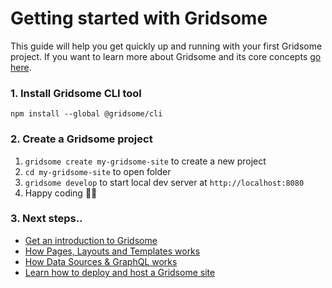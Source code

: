 # Getting started with Gridsome
This guide will help you get quickly up and running with your first Gridsome project.
If you want to learn more about Gridsome and its core concepts [go here](/docs/introduction).

### 1. Install Gridsome CLI tool
`npm install --global @gridsome/cli`

### 2. Create a Gridsome project
1. `gridsome create my-gridsome-site` to create a new project </li>
2. `cd my-gridsome-site` to open folder
3. `gridsome develop` to start local dev server at `http://localhost:8080`
4. Happy coding 🎉🙌

### 3. Next steps..
- [Get an introduction to Gridsome](/docs/introduction)
- [How Pages, Layouts and Templates works](/docs/layouts-pages-templates)
- [How Data Sources & GraphQL works](/docs/sources)
- [Learn how to deploy and host a Gridsome site ](/docs/deployment)

